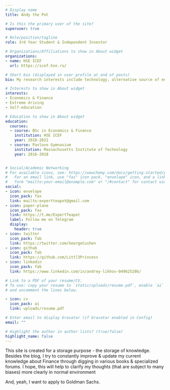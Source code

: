```yaml
---
# Display name
title: Andy the Pot

# Is this the primary user of the site?
superuser: true

# Role/position/tagline
role: 3rd Year Student & Independent Investor

# Organizations/Affiliations to show in About widget
organizations:
- name: HSE ICEF
  url: https://icef.hse.ru/

# Short bio (displayed in user profile at end of posts)
bio: My research interests include technology, alternative source of energy & local trends

# Interests to show in About widget
interests:
- Economics & Finance
- Extreme driving
- Self-education

# Education to show in About widget
education:
  courses:
  - course: BSc in Economics & Finance
    institution: HSE ICEF
    year: 2018-2022
  - course: Pavlovo Gymnasium
    institution: Massachusetts Institute of Technology
    year: 2016-2018


# Social/Academic Networking
# For available icons, see: https://wowchemy.com/docs/getting-started/page-builder/#icons
#   For an email link, use "fas" icon pack, "envelope" icon, and a link in the
#   form "mailto:your-email@example.com" or "/#contact" for contact widget.
social:
- icon: envelope
  icon_pack: fas
  link: mailto:expertteapot@gmail.com
- icon: paper-plane
  icon_pack: fas
  link: https://t.me/ExpertTeapot
  label: Follow me on Telegram
  display:
    header: true
- icon: twitter
  icon_pack: fab
  link: https://twitter.com/GeorgeCushen
- icon: github
  icon_pack: fab
  link: https://github.com/Littl3Princess
- icon: linkedin
  icon_pack: fab
  link: https://www.linkedin.com/in/andrey-likhov-04962520b/

# Link to a PDF of your resume/CV.
# To use: copy your resume to `static/uploads/resume.pdf`, enable `ai` icons in `params.toml`, 
# and uncomment the lines below.

- icon: cv
  icon_pack: ai
  link: uploads/resume.pdf

# Enter email to display Gravatar (if Gravatar enabled in Config)
email: ""

# Highlight the author in author lists? (true/false)
highlight_name: false
---
```



This site is created for a storage purpose - the storage of knowledge. Besides the blog, I try to constantly improve & update my current knowledge about Finance through digging in various books & specialized forums. I hope, this will help to clarify my thoughts (that are subject to many biases) more clearly in normal environment 

And, yeah, I want to apply to Goldman Sachs.


